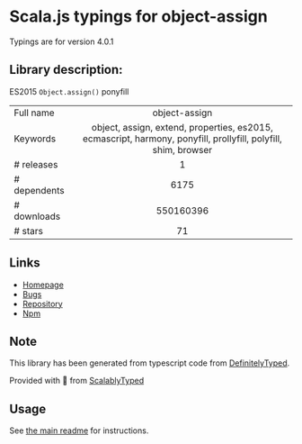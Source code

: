 
# Scala.js typings for object-assign

Typings are for version 4.0.1

## Library description:
ES2015 `Object.assign()` ponyfill

|                    |                 |
| ------------------ | :-------------: |
| Full name          | object-assign |
| Keywords           | object, assign, extend, properties, es2015, ecmascript, harmony, ponyfill, prollyfill, polyfill, shim, browser |
| # releases         | 1 |
| # dependents       | 6175 |
| # downloads        | 550160396 |
| # stars            | 71 |

## Links
- [Homepage](https://github.com/sindresorhus/object-assign#readme)
- [Bugs](https://github.com/sindresorhus/object-assign/issues)
- [Repository](https://github.com/sindresorhus/object-assign)
- [Npm](https://www.npmjs.com/package/object-assign)
    


## Note
This library has been generated from typescript code from [DefinitelyTyped](https://definitelytyped.org).

Provided with :purple_heart: from [ScalablyTyped](https://github.com/oyvindberg/ScalablyTyped)

## Usage
See [the main readme](../../readme.md) for instructions.


